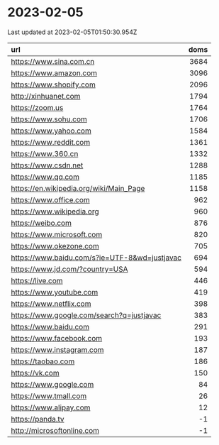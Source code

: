 # 2023-02-05

<!-- BEGIN -->
Last updated at 2023-02-05T01:50:30.954Z

url | doms
:- | -:
https://www.sina.com.cn | 3684
https://www.amazon.com | 3096
https://www.shopify.com | 2096
http://xinhuanet.com | 1794
https://zoom.us | 1764
https://www.sohu.com | 1706
https://www.yahoo.com | 1584
https://www.reddit.com | 1361
https://www.360.cn | 1332
https://www.csdn.net | 1288
https://www.qq.com | 1185
https://en.wikipedia.org/wiki/Main_Page | 1158
https://www.office.com | 962
https://www.wikipedia.org | 960
https://weibo.com | 876
https://www.microsoft.com | 820
https://www.okezone.com | 705
https://www.baidu.com/s?ie=UTF-8&wd=justjavac | 694
https://www.jd.com/?country=USA | 594
https://live.com | 446
https://www.youtube.com | 419
https://www.netflix.com | 398
https://www.google.com/search?q=justjavac | 383
https://www.baidu.com | 291
https://www.facebook.com | 193
https://www.instagram.com | 187
https://taobao.com | 186
https://vk.com | 150
https://www.google.com | 84
https://www.tmall.com | 26
https://www.alipay.com | 12
https://panda.tv | -1
http://microsoftonline.com | -1
<!-- END -->
